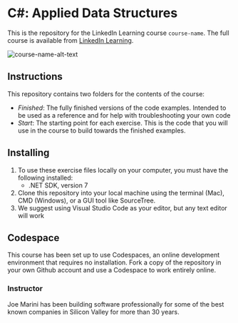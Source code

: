 # C#: Applied Data Structures
This is the repository for the LinkedIn Learning course `course-name`. The full course is available from [LinkedIn Learning][lil-course-url].

![course-name-alt-text][lil-thumbnail-url] 

## Instructions
This repository contains two folders for the contents of the course:
- *Finished*: The fully finished versions of the code examples. Intended to be used as a reference and for help with troubleshooting your own code
- *Start*: The starting point for each exercise. This is the code that you will use in the course to build towards the finished examples.

## Installing
1. To use these exercise files locally on your computer, you must have the following installed:
	- .NET SDK, version 7
2. Clone this repository into your local machine using the terminal (Mac), CMD (Windows), or a GUI tool like SourceTree.
3. We suggest using Visual Studio Code as your editor, but any text editor will work

## Codespace
This course has been set up to use Codespaces, an online development environment that requires no installation. Fork a copy of the repository in your own Github account and use a Codespace to work entirely online.

### Instructor

Joe Marini has been building software professionally for some of the best known companies in Silicon Valley for more than 30 years.

[0]: # (Replace these placeholder URLs with actual course URLs)

[lil-course-url]: https://www.linkedin.com/learning/
[lil-thumbnail-url]: http://

